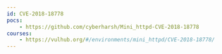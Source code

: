 ```yaml
---
id: CVE-2018-18778
pocs:
    - https://github.com/cyberharsh/Mini_httpd-CVE-2018-18778
courses:
    - https://vulhub.org/#/environments/mini_httpd/CVE-2018-18778/
---
```

